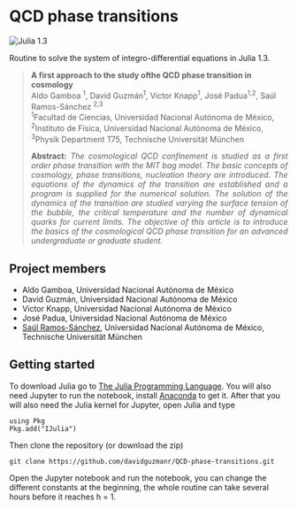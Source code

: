 # QCD phase transitions

![Julia 1.3](https://img.shields.io/badge/Julia-1.3-green)

Routine to solve the system of integro-differential equations in Julia 1.3.

> **A first approach to the study ofthe QCD phase transition in cosmology**<br>
> Aldo Gamboa <sup>1</sup>, David Guzmán<sup>1</sup>, Victor Knapp<sup>1</sup>, José Padua<sup>1,2</sup>, Saúl Ramos-Sánchez <sup>2,3</sup><br>
> <sup>1</sup>Facultad de Ciencias, Universidad Nacional Autónoma de México, <sup>2</sup>Instituto de Física, Universidad Nacional Autónoma de México, <sup>3</sup>Physik Department T75, Technische Universität München<br>
>
> <p align="justify"><b>Abstract:</b> <i>The cosmological QCD confinement is studied as a first order phase transition with the MIT bag model. The basic concepts of cosmology, phase transitions, nucleation theory are introduced. The equations of the dynamics of the transition are established and a program is supplied for the numerical solution. The solution of the dynamics of the transition are studied varying the surface tension of the bubble, the critical temperature and the number of dynamical quarks for current limits. The objective of this article is to introduce the basics of the cosmological QCD phase transition for an advanced undergraduate or graduate student.</i></p>

## Project members ##

* Aldo Gamboa, Universidad Nacional Autónoma de México
* David Guzmán, Universidad Nacional Autónoma de México
* Victor Knapp, Universidad Nacional Autónoma de México
* José Padua, Universidad Nacional Autónoma de México
* [Saúl Ramos-Sánchez](https://www.fisica.unam.mx/es/personal.php?id=398), Universidad Nacional Autónoma de México, Technische Universität München


## Getting started ##

To download Julia go to [The Julia Programming Language](https://julialang.org/downloads/). You will also need Jupyter to run the notebook, install [Anaconda](https://www.anaconda.com/distribution/) to get it. After that you will also need the Julia kernel for Jupyter, open Julia and type

```
using Pkg
Pkg.add("IJulia")
```
Then clone the repository (or download the zip)

```
git clone https://github.com/davidguzmanr/QCD-phase-transitions.git
```

Open the Jupyter notebook and run the notebook, you can change the different constants at the beginning, the whole routine can take several hours before it reaches h = 1.
